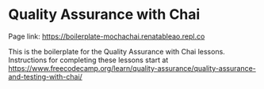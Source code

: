 # Quality Assurance with Chai

Page link: https://boilerplate-mochachai.renatableao.repl.co

This is the boilerplate for the Quality Assurance with Chai lessons. Instructions for completing these lessons start at https://www.freecodecamp.org/learn/quality-assurance/quality-assurance-and-testing-with-chai/
